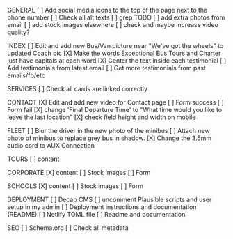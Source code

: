 GENERAL
[ ] Add social media icons to the top of the page next to the phone number
[ ] Check all alt texts
[ ] grep TODO
[ ] add extra photos from email
[ ] add stock images elsewhere
[ ] check and maybe increase video quality?

INDEX
[ ] Edit and add new Bus/Van picture near "We've got the wheels" to updated Coach pic
[X] Make the words Exceptional Bus Tours and Charter just have capitals at each word
[X] Center the text inside each testimonial
[ ] Add testimonials from latest email
[ ] Get more testimonials from past emails/fb/etc

SERVICES
[ ] Check all cards are linked correctly

CONTACT
[X] Edit and add new video for Contact page
[ ] Form success
[ ] Form fail
[X] change 'Final Departure Time' to "What time would you like to leave the last location"
[X] check field height and width on mobile

FLEET
[ ] Blur the driver in the new photo of the minibus
[ ] Attach new photo of minibus to replace grey bus in shadow.
[X] Change the 3.5mm audio cord to AUX Connection

TOURS
[ ] content

CORPORATE
[X] content
[ ] Stock images
[ ] Form

SCHOOLS
[X] content
[ ] Stock images
[ ] Form

DEPLOYMENT
[ ] Decap CMS
[ ] uncomment Plausible scripts and user setup in my admin
[ ] Deployment instructions and documentation (README)
[ ] Netlify TOML file
[ ] Readme and documentation

SEO
[ ] Schema.org
[ ] Check all metadata
